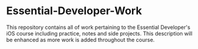 # Essential-Developer-Work
This repository contains all of work pertaining to the Essential Developer's iOS course including practice, notes and side projects. This description will be enhanced as more work is added throughout the course.
